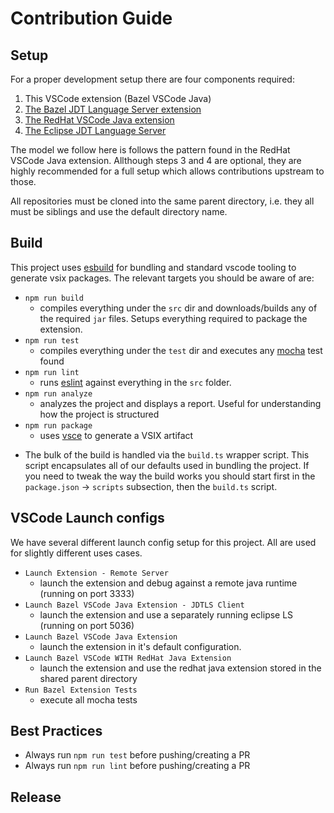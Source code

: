 # Contribution Guide

## Setup

For a proper development setup there are four components required:

1. This VSCode extension (Bazel VSCode Java)
2. [The Bazel JDT Language Server extension](https://github.com/salesforce/bazel-eclipse)
3. [The RedHat VSCode Java extension](https://github.com/redhat-developer/vscode-java)
4. [The Eclipse JDT Language Server](https://github.com/eclipse-jdtls/eclipse.jdt.ls)

The model we follow here is follows the pattern found in the RedHat VSCode Java extension.
Allthough steps 3 and 4 are optional, they are highly recommended for a full setup which allows contributions upstream to those.

All repositories must be cloned into the same parent directory, i.e. they all must be siblings and use the default directory name.

## Build
This project uses [esbuild](https://esbuild.github.io/) for bundling and standard vscode tooling to generate vsix packages. The relevant targets you should be aware of are:
- `npm run build`
	- compiles everything under the `src` dir and downloads/builds any of the required `jar` files. Setups everything required to package the extension.
- `npm run test`
	- compiles everything under the `test` dir and executes any [mocha](https://mochajs.org/) test found
- `npm run lint`
	- runs [eslint](https://eslint.org/) against everything in the `src` folder.
- `npm run analyze`
	- analyzes the project and displays a report. Useful for understanding how the project is structured
- `npm run package`
	- uses [vsce](https://github.com/microsoft/vscode-vsce) to generate a VSIX artifact

* The bulk of the build is handled via the `build.ts` wrapper script. This script encapsulates all of our defaults used in bundling the project. If you need to tweak the way the build works you should start first in the `package.json` -> `scripts` subsection, then the `build.ts` script.

## VSCode Launch configs
We have several different launch config setup for this project. All are used for slightly different uses cases.

- `Launch Extension - Remote Server`
	- launch the extension and debug against a remote java runtime (running on port 3333)
- `Launch Bazel VSCode Java Extension - JDTLS Client`
	- launch the extension and use a separately running eclipse LS (running on port 5036)
- `Launch Bazel VSCode Java Extension`
	- launch the extension in it's default configuration.
- `Launch Bazel VSCode WITH RedHat Java Extension`
	- launch the extension and use the redhat java extension stored in the shared parent directory
- `Run Bazel Extension Tests`
	- execute all mocha tests

## Best Practices

* Always run `npm run test` before pushing/creating a PR
* Always run `npm run lint` before pushing/creating a PR

## Release

